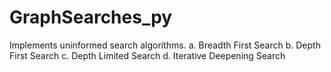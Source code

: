 # GraphSearches_py
  Implements uninformed search algorithms.
    a. Breadth First Search
    b. Depth First Search
    c. Depth Limited Search
    d. Iterative Deepening Search
